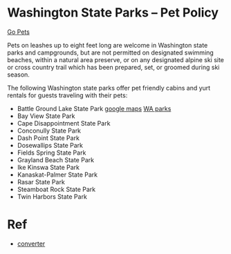 # Washington State Parks – Pet Policy
[Go Pets](http://www.gopetfriendlyblog.com/us-state-parks-that-allow-pets-your-guide-to-pet-friendly-cabins-campgrounds-beaches-and-more/) 

Pets on leashes up to eight feet long are welcome in Washington state parks and campgrounds, but are not permitted on designated swimming beaches, within a natural area preserve, or on any designated alpine ski site or cross country trail which has been prepared, set, or groomed during ski season.

The following Washington state parks offer pet friendly cabins and yurt rentals for guests traveling with their pets:

* Battle Ground Lake State Park
[google maps](https://www.google.com/maps/place/Cape+Disappointment+State+Park/@46.2881965,-124.0768726,682m/data=!3m1!1e3!4m2!3m1!1s0x54936c38160de1f7:0x49575312077206f4)
[WA parks](https://washington.goingtocamp.com/CapeDisappointmentStatePark)
* Bay View State Park
* Cape Disappointment State Park
* Conconully State Park
* Dash Point State Park
* Dosewallips State Park
* Fields Spring State Park
* Grayland Beach State Park
* Ike Kinswa State Park
* Kanaskat-Palmer State Park
* Rasar State Park
* Steamboat Rock State Park
* Twin Harbors State Park


# Ref 
* [converter](http://pandoc.org)
